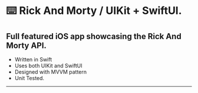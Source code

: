 ⌨️ Rick And Morty / UIKit + SwiftUI.
=====

Full featured iOS app showcasing the Rick And Morty API.
-----

- Written in Swift
- Uses both UIKit and SwiftUI
- Designed with MVVM pattern
- Unit Tested.


-----
